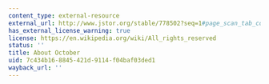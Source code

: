 ```yaml
---
content_type: external-resource
external_url: http://www.jstor.org/stable/778502?seq=1#page_scan_tab_contents
has_external_license_warning: true
license: https://en.wikipedia.org/wiki/All_rights_reserved
status: ''
title: About October
uid: 7c434b16-8845-421d-9114-f04baf03ded1
wayback_url: ''
---
```

